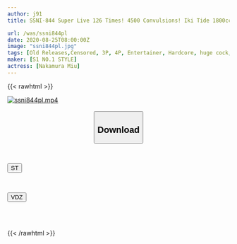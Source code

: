 ```yaml
---
author: j91
title: SSNI-844 Super Live 126 Times! 4500 Convulsions! Iki Tide 1800cc! [Celebrity] Miu Nakamura Eros Awakening Life's Largest, Spasm, Spasm Nonstop 5 Production Special

url: /was/ssni844pl
date: 2020-08-25T08:00:00Z
image: "ssni844pl.jpg"
tags: [Old Releases,Censored, 3P, 4P, Entertainer, Hardcore, huge cock, Nasty, Solowork]
maker: [S1 NO.1 STYLE]
actress: [Nakamura Miu]
---
```



{{< rawhtml >}}

<div class="video" data-videoid="ZrbRDAg016URRg">
    <a href="javascript:;">
        <img src="/was/ssni844pl/ssni844pl.jpg" width="WIDTH" height="HEIGHT" alt="ssni844pl.mp4" loading="lazy">
    </a>
</div>

<script type="text/javascript" src="https://j91.asia/asset/on-demand-st.js"></script>

<br>
  <link rel="stylesheet" href="https://j91.asia/asset/bs5.css">
  
  <center>
  <button class="btn btn-primary" type="button" data-bs-toggle="collapse" data-bs-target=".multi-collapse" aria-expanded="false" aria-controls="multiCollapseExample1 multiCollapseExample2"><h2>Download</h2></button></center>
</p>
<div class="row">
  <div class="col">
    <div class="collapse multi-collapse" id="multiCollapseExample1">
      <div class="card card-body">
	      	      <br>
<div class="buttons">  
<p><a href="https://streamtape.to/v/ZrbRDAg016URRg" target="_blank"><button class="btn-hover color-3"><i class="fa fa-download"></i> ST</button></a></p></div>
    </div>
  </div>
</div>
  <div class="col">
    <div class="collapse multi-collapse" id="multiCollapseExample2">
      <div class="card card-body">
	      <br>
<div class="buttons">
<p><a href="https://vidoza.net/pwmds5a175kn" target="_blank"><button class="btn-hover color-1"><i class="fa fa-download"></i> VDZ</button></a></p></div>
<br><br>
      </div>
    </div>
  </div>
</div>

{{< /rawhtml >}}